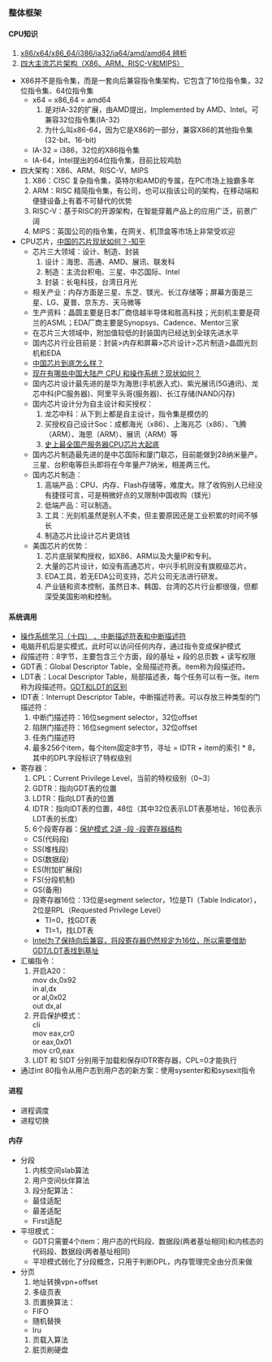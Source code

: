 ### 整体框架

#### CPU知识
1. [x86/x64/x86_64/i386/ia32/ia64/amd/amd64 辨析](https://www.cnblogs.com/helica/p/6803131.html)
1. [四大主流芯片架构（X86、ARM、RISC-V和MIPS）](https://blog.csdn.net/zhiyuan2021/article/details/108308159)
* X86并不是指令集，而是一套向后兼容指令集架构，它包含了16位指令集，32位指令集、64位指令集
  * x64 = x86_64 = amd64
    1. 是对IA-32的扩展，由AMD提出，Implemented by AMD、Intel。可兼容32位指令集(IA-32)
    1. 为什么叫x86-64，因为它是X86的一部分，兼容X86的其他指令集(32-bit、16-bit)
  * IA-32 = i386，32位的X86指令集
  * IA-64，Intel提出的64位指令集，目前比较鸡肋
* 四大架构：X86、ARM、RISC-V、MIPS
  1. X86：CISC 复杂指令集，英特尔和AMD的专属，在PC市场上独霸多年
  1. ARM：RISC 精简指令集，有公司，也可以指该公司的架构，在移动端和便捷设备上有着不可替代的优势
  1. RISC-V：基于RISC的开源架构，在智能穿戴产品上的应用广泛，前景广阔
  1. MIPS：英国公司的指令集，在网关、机顶盒等市场上非常受欢迎
* CPU芯片，[中国的芯片现状如何？-知乎](https://www.zhihu.com/question/29353581/answer/703083470)
  * 芯片三大领域：设计、制造、封装
    1. 设计：海思、高通、AMD、展讯、联发科
    1. 制造：主流台积电、三星、中芯国际、Intel
    1. 封装：长电科技，台湾日月光
  * 相关产业：内存方面是三星、东芝、镁光、长江存储等；屏幕方面是三星、LG、夏普、京东方、天马微等
  * 生产资料：晶圆主要是日本厂商信越半导体和胜高科技；光刻机主要是荷兰的ASML；EDA厂商主要是Synopsys、Cadence、Mentor三家
  * 在芯片三大领域中，附加值较低的封装国内已经达到全球先进水平
  * 国内芯片行业目前是：封装>内存和屏幕>芯片设计>芯片制造>晶圆光刻机和EDA
  * [中国芯片到底怎么样？](https://zhuanlan.zhihu.com/p/112880888)
  * [现在有哪些中国大陆产 CPU 和操作系统？现状如何？](https://www.zhihu.com/question/58816532/answer/160144528)
  * 国内芯片设计最先进的是华为海思(手机嵌入式)、紫光展讯(5G通讯)、龙芯中科(PC服务器)、阿里平头哥(服务器)、长江存储(NAND闪存)
  * 国内芯片设计分为自主设计和买授权：
    1. 龙芯中科：从下到上都是自主设计，指令集是模仿的
    1. 买授权自己设计Soc：成都海光（x86）、上海兆芯（x86）、飞腾（ARM）、海思（ARM）、展讯（ARM）等
    1. [史上最全国产服务器CPU芯片大起底](https://bbs.huaweicloud.com/blogs/121147)
  * 国内芯片制造最先进的是中芯国际和厦门联芯，目前能做到28纳米量产。三星、台积电等巨头即将在今年量产7纳米，相差两三代。
  * 国内芯片制造：
    1. 高端产品：CPU、内存、Flash存储等，难度大。除了收购别人已经没有捷径可言，可是稍微好点的又限制中国收购（镁光）
    1. 低端产品：可以制造。
    1. 工具：光刻机虽然是别人不卖，但主要原因还是工业积累的时间不够长
    1. 制造芯片比设计芯片更烧钱
  * 美国芯片的优势：
    1. 芯片底层架构授权，如X86、ARM以及大量IP和专利。
    1. 大量的芯片设计，如没有高通芯片，中兴手机则没有旗舰级芯片。
    1. EDA工具，若无EDA公司支持，芯片公司无法进行研发。
    1. 产业链和资本控制，虽然日本、韩国、台湾的芯片行业都很强，但都深受美国影响和控制。

#### 系统调用
* [操作系统学习（十四） 、中断描述符表和中断描述符](https://www.cnblogs.com/ay-a/p/9191051.html)
* 电脑开机后是实模式，此时可以访问任何内存，通过指令变成保护模式
* 段描述符：8字节，主要包含三个方面，段的基址 + 段的总页数 + 读写权限
* GDT表：Global Descriptor Table，全局描述符表。item称为段描述符。
* LDT表：Local Descriptor Table，局部描述表，每个任务可以有一张。item称为段描述符。[GDT和LDT的区别](https://blog.csdn.net/darmao/article/details/78981649)
* IDT表：Interrupt Descriptor Table，中断描述符表。可以存放三种类型的门描述符：
  1. 中断门描述符：16位segment selector，32位offset
  1. 陷阱门描述符：16位segment selector，32位offset
  1. 任务门描述符
  1. 最多256个item，每个item固定8字节，寻址 = IDTR + item的索引 * 8，其中的DPL字段标识了特权级别
* 寄存器：
  1. CPL：Current Privilege Level，当前的特权级别（0~3）
  1. GDTR：指向GDT表的位置
  1. LDTR：指向LDT表的位置
  1. IDTR：指向IDT表的位置，48位（其中32位表示LDT表基地址，16位表示LDT表的长度）
  1. 6个段寄存器：[保护模式 2讲 -段 -段寄存器结构](https://www.cnblogs.com/iBinary/p/13155281.html)
    * CS(代码段)
    * SS(堆栈段)
    * DS(数据段)
    * ES(附加扩展段)
    * FS(分段机制)
    * GS(备用)
    * 段寄存器16位：13位是segment selector，1位是TI（Table Indicator），2位是RPL（Requested Privilege Level）
      * TI=0，找GDT表
      * TI=1，找LDT表
    * [Intel为了保持向后兼容，将段寄存器仍然规定为16位，所以需要借助GDT/LDT表找到基址](https://blog.csdn.net/darmao/article/details/78981649)
* 汇编指令：
  1. 开启A20：<br/>mov dx,0x92<br/> in al,dx<br/> or al,0x02<br/> out dx,al<br/>
  1. 开启保护模式：<br/>cli<br/> mov eax,cr0<br/> or eax,0x01<br/> mov cr0,eax<br/>
  1. LIDT 和 SIDT 分别用于加载和保存IDTR寄存器，CPL=0才能执行
* 通过int 80指令从用户态到用户态的新方案：使用sysenter和和sysexit指令

#### 进程
* 进程调度
* 进程切换

#### 内存
* 分段
  1. 内核空间slab算法
  1. 用户空间伙伴算法
  1. 段分配算法：
    * 最佳适配
    * 最差适配
    * First适配
* 平坦模式：
  * GDT只需要4个item：用户态的代码段、数据段(两者基址相同)和内核态的代码段、数据段(两者基址相同)
  * 平坦模式弱化了分段概念，只用于判断DPL，内存管理完全由分页来做
* 分页
  1. 地址转换vpn+offset
  1. 多级页表
  1. 页置换算法：
    * FIFO
    * 随机替换
    * lru
  1. 页载入算法
  1. 脏页刷硬盘



